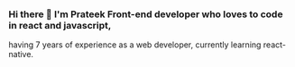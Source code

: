 ### Hi there 👋 I'm Prateek Front-end developer who loves to code in react and javascript,
having 7 years of experience as a web developer, currently learning react-native.
